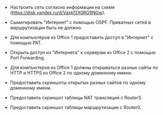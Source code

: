 - Настроить сеть согласно информации на схеме
(https://disk.yandex.ru/d/Vaxkf2X0RG9NGw).

- Сымитировать "Интернет" с помощью OSPF. Приватных сетей в маршрутизации быть не должно.
- Для компьютеров из Office 1 предоставить доступ в "Интернет" с помощью PAT.
- Открыть доступ из "Интернета" к серверам из Office 2 c помощью Port Forwarding.
- Для компьютеров из Office 1 должны открываться разные сайты по HTTP и HTTPS из Office 2 по одному доменному имени.
- Предоставить скриншоты открытых разных сайтов по одному доменному имени.
- Предоставить скриншот таблицы NAT трансляций с Router3.
- Предоставить скриншот таблицы маршрутизации с Router0.